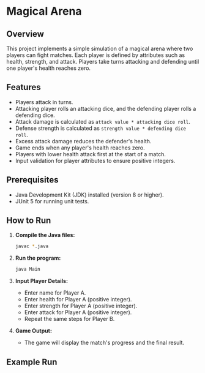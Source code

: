 # Magical Arena

## Overview
This project implements a simple simulation of a magical arena where two players can fight matches. Each player is defined by attributes such as health, strength, and attack. Players take turns attacking and defending until one player's health reaches zero.

## Features
- Players attack in turns.
- Attacking player rolls an attacking dice, and the defending player rolls a defending dice.
- Attack damage is calculated as `attack value * attacking dice roll`.
- Defense strength is calculated as `strength value * defending dice roll`.
- Excess attack damage reduces the defender's health.
- Game ends when any player's health reaches zero.
- Players with lower health attack first at the start of a match.
- Input validation for player attributes to ensure positive integers.

## Prerequisites
- Java Development Kit (JDK) installed (version 8 or higher).
- JUnit 5 for running unit tests.

## How to Run
1. **Compile the Java files:**
    ```sh
    javac *.java
    ```

2. **Run the program:**
    ```sh
    java Main
    ```

3. **Input Player Details:**
    - Enter name for Player A.
    - Enter health for Player A (positive integer).
    - Enter strength for Player A (positive integer).
    - Enter attack for Player A (positive integer).
    - Repeat the same steps for Player B.

4. **Game Output:**
    - The game will display the match's progress and the final result.

## Example Run
